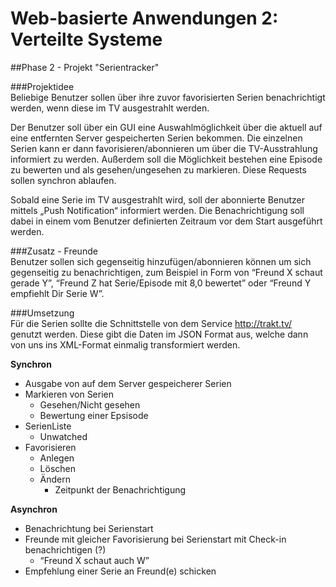 Web-basierte Anwendungen 2: Verteilte Systeme
==================  
##Phase 2 - Projekt "Serientracker"

###Projektidee  
Beliebige Benutzer sollen über ihre zuvor favorisierten Serien benachrichtigt werden, wenn diese im TV ausgestrahlt werden.

Der Benutzer soll über ein GUI eine Auswahlmöglichkeit über die aktuell auf eine entfernten Server gespeicherten Serien bekommen. Die einzelnen Serien kann er dann favorisieren/abonnieren um über die TV-Ausstrahlung informiert zu werden.
Außerdem soll die Möglichkeit bestehen eine Episode zu bewerten und als gesehen/ungesehen zu markieren. Diese Requests sollen synchron ablaufen.

Sobald eine Serie im TV ausgestrahlt wird, soll der abonnierte Benutzer mittels „Push Notification“ informiert werden. Die Benachrichtigung soll dabei in einem vom Benutzer definierten Zeitraum vor dem Start ausgeführt werden.

###Zusatz - Freunde  
Benutzer sollen sich gegenseitig hinzufügen/abonnieren können um sich gegenseitig zu benachrichtigen, zum Beispiel in Form von “Freund X schaut gerade Y”, “Freund Z hat Serie/Episode mit 8,0 bewertet” oder “Freund Y empfiehlt Dir Serie W”.

###Umsetzung  
Für die Serien sollte die Schnittstelle von dem Service http://trakt.tv/ genutzt werden. Diese gibt die Daten im JSON Format aus, welche dann von uns ins XML-Format einmalig transformiert werden.

**Synchron**  

* Ausgabe von auf dem Server gespeicherer Serien
* Markieren von Serien
  * Gesehen/Nicht gesehen
  * Bewertung einer Epsisode
* SerienListe
  * Unwatched
* Favorisieren
  * Anlegen
  * Löschen
  * Ändern
      * Zeitpunkt der Benachrichtigung

**Asynchron**

* Benachrichtung bei Serienstart
* Freunde mit gleicher Favorisierung bei Serienstart mit Check-in benachrichtigen (?)
  * “Freund X schaut auch W”
* Empfehlung einer Serie an Freund(e) schicken
